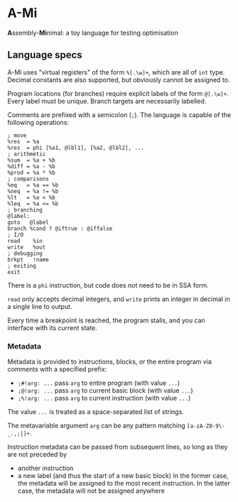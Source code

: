 # A-Mi
**A**ssembly-**Mi**nimal: a toy language for testing optimisation

## Language specs

A-Mi uses "virtual registers" of the form `%[.\w]+`, which are all of `int` type.
Decimal constants are also supported, but obviously cannot be assigned to.

Program locations (for branches) require explicit labels of the form `@[.\w]+`.
Every label must be unique.
Branch targets are necessarily labelled.

Comments are prefixed with a semicolon (`;`).
The language is capable of the following operations:

```
; move
%res  = %a
%res  = phi [%a1, @lbl1], [%a2, @lbl2], ...
; arithmetic
%sum  = %a + %b
%diff = %a - %b
%prod = %a * %b
; comparisons
%eq   = %a == %b
%neq  = %a != %b
%lt   = %a < %b
%leq  = %a <= %b
; branching
@label:
goto   @label
branch %cond ? @iftrue : @iffalse
; I/O
read    %in
write   %out
; debugging
brkpt   !name
; exiting
exit
```

There is a `phi` instruction, but code does not need to be in SSA form.

`read` only accepts decimal integers, and `write` prints an integer in decimal in a single line to output.

Every time a breakpoint is reached, the program stalls, and you can interface with its current state.

### Metadata

Metadata is provided to instructions, blocks, or the entire program via comments with a specified prefix:

- `;#!arg: ...` pass `arg` to entire program (with value `...`)
- `;@!arg: ...` pass `arg` to current basic block (with value `...`)
- `;%!arg: ...` pass `arg` to current instruction (with value `...`)

The value `...` is treated as a space-separated list of strings.

The metavariable argument `arg` can be any pattern matching `[a-zA-Z0-9\-_.,;|]+`.

Instruction metadata can be passed from subsequent lines, so long as they are not preceded by
- another instruction
- a new label (and thus the start of a new basic block)
In the former case, the metadata will be assigned to the most recent instruction.
In the latter case, the metadata will not be assigned anywhere
